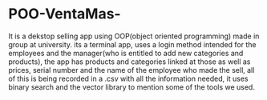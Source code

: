 # POO-VentaMas-
It is a dekstop selling app using OOP(object oriented programming) made in group at university.
its a terminal app, uses a login method intended for the employees and the manager(who is entitled to add new categories and products), the app has products and categories linked at those as well as prices, serial number and the name of the employee who made the sell, all of this is being recorded in a .csv with all the information needed, it uses binary search and the vector library to mention some of the tools we used. 
